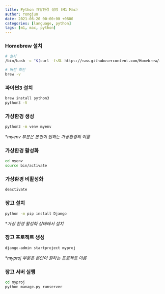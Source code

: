 ```yaml
---
title: Python 개발환경 설정 (M1 Mac)
author: Yongjun
date: 2021-06-20 00:00:00 +0800
categories: [language, python]
tags: [m1, mac, python]
---
```



### Homebrew 설치

```bash
# 설치
/bin/bash -c "$(curl -fsSL https://raw.githubusercontent.com/Homebrew/install/HEAD/install.sh)"

# 버전 확인
brew -v
```

### 파이썬3 설치
```bash
brew install python3
python3 -V
```

### 가상환경 생성 
```bash
python3 -m venv myenv
```
**myenv 부분은 본인이 원하는 가상환경의 이름*

### 가상환경 활성화
```bash
cd myenv
source bin/activate
```

### 가상환경 비활성화
```bash
deactivate
```

### 장고 설치
```bash
python -m pip install Django
```
**가상 환경 활성화 상태에서 설치*

### 장고 프로젝트 생성
```bash
django-admin startproject myproj
```
**myproj 부분은 본인이 원하는 프로젝트 이름*

### 장고 서버 실행
```bash
cd myproj
python manage.py runserver
```